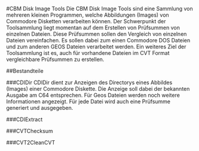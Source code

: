 #CBM Disk Image Tools
Die CBM Disk Image Tools sind eine Sammlung von mehreren kleinen Programmen, welche Abbildungen (Images) von Commodore Disketten verarbeiten können. Der Schwerpunkt der Toolsammlung liegt momentan auf dem Erstellen von Prüfsummen von einzelnen Dateien. Diese Prüfsummen sollen den Vergleich von einzelnen Dateien vereinfachen. Es sollen dabei zum einen Commodore DOS Dateien und zum anderen GEOS Dateien verarbeitet werden.
Ein weiteres Ziel der Toolsammlung ist es, auch für vorhandene Dateien im CVT Format vergleichbare Prüfsummen zu erstellen.

##Bestandteile

###CDIDir
CDIDir dient zur Anzeigen des Directorys eines  Abbildes (Images) einer Commodore Diskette. Die Anzeige soll dabei der bekannten Ausgabe am C64 entsprechen. Für Geos Dateien werden noch weitere Informationen angezeigt. Für jede Datei wird auch eine Prüfsumme generiert und ausgegeben.

###CDIExtract

###CVTChecksum

###CVT2CleanCVT
